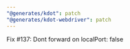 ```yaml
---
"@generates/kdot": patch
"@generates/kdot-webdriver": patch
---
```


Fix #137: Dont forward on localPort: false
